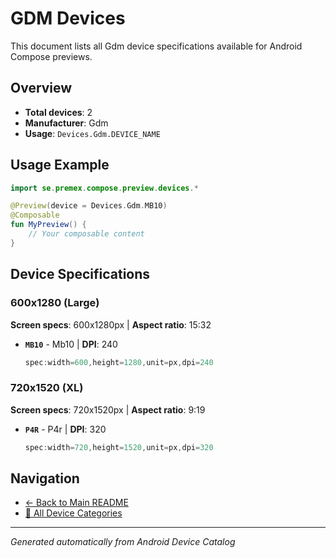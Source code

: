 # GDM Devices

This document lists all Gdm device specifications available for Android Compose previews.

## Overview

- **Total devices**: 2
- **Manufacturer**: Gdm
- **Usage**: `Devices.Gdm.DEVICE_NAME`

## Usage Example

```kotlin
import se.premex.compose.preview.devices.*

@Preview(device = Devices.Gdm.MB10)
@Composable
fun MyPreview() {
    // Your composable content
}
```

## Device Specifications

### 600x1280 (Large)

**Screen specs**: 600x1280px | **Aspect ratio**: 15:32

- **`MB10`** - Mb10 | **DPI**: 240
  ```kotlin
  spec:width=600,height=1280,unit=px,dpi=240
  ```

### 720x1520 (XL)

**Screen specs**: 720x1520px | **Aspect ratio**: 9:19

- **`P4R`** - P4r | **DPI**: 320
  ```kotlin
  spec:width=720,height=1520,unit=px,dpi=320
  ```

## Navigation

- [← Back to Main README](../../README.md)
- [📱 All Device Categories](../README.md)

---
*Generated automatically from Android Device Catalog*
